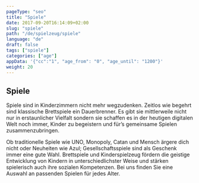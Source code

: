 ```yaml
---
pageType: "seo"
title: "Spiele"
date: 2017-09-20T16:14:09+02:00
slug: "spiele"
path: "/de/spielzeug/spiele"
language: "de"
draft: false
tags: ["spiele"]
categories: ["age"]
appData: '{"cc":"1", "age_from": "0", "age_until": "1200"}'
weight: 20
---
```


<h2>Spiele</h2>

Spiele sind in Kinderzimmern nicht mehr wegzudenken. Zeitlos wie begehrt sind klassische Brettspiele ein Dauerbrenner. Es gibt sie mittlerweile nicht nur in erstaunlicher Vielfalt sondern sie schaffen es in der heutigen digitalen Welt noch immer, Kinder zu begeistern und für’s gemeinsame Spielen zusammenzubringen. 

Ob traditionelle Spiele wie UNO, Monopoly, Catan und Mensch ärgere dich nicht oder Neuheiten wie Azul; Gesellschaftsspiele sind als Geschenk immer eine gute Wahl.
Brettspiele und Kinderspielzeug fördern die geistige Entwicklung von Kindern in unterschiedlichster Weise und stärken spielerisch auch ihre sozialen Kompetenzen. Bei uns finden Sie eine Auswahl an passenden Spielen für jedes Alter. 

